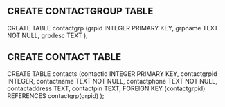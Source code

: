 CREATE CONTACTGROUP TABLE
---------------------------
CREATE TABLE contactgrp (grpid INTEGER PRIMARY KEY, grpname TEXT NOT NULL, grpdesc TEXT );

CREATE CONTACT TABLE
---------------------------
CREATE TABLE contacts (contactid INTEGER PRIMARY KEY, contactgrpid INTEGER, contactname TEXT NOT NULL, contactphone TEXT NOT NULL, contactaddress TEXT, contactpin TEXT, FOREIGN KEY (contactgrpid) REFERENCES contactgrp(grpid) );
